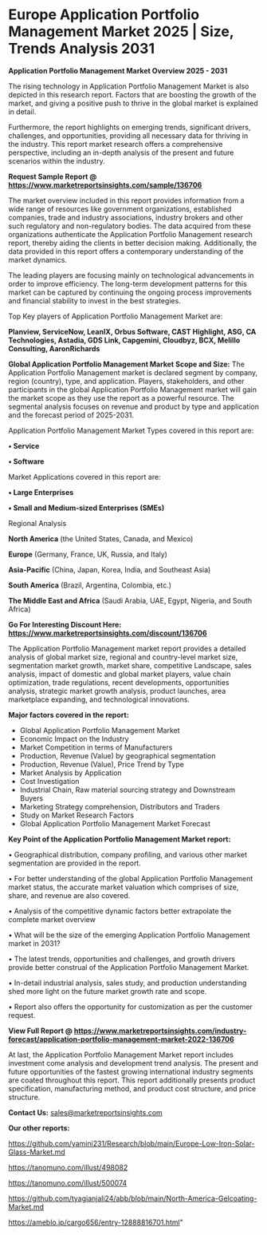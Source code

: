 # Europe Application Portfolio Management Market 2025 | Size, Trends Analysis 2031

<Strong> Application Portfolio Management Market Overview 2025 - 2031</strong>

The rising technology in Application Portfolio Management Market is also depicted in this research report. Factors that are boosting the growth of the market, and giving a positive push to thrive in the global market is explained in detail.

Furthermore, the report highlights on emerging trends, significant drivers, challenges, and opportunities, providing all necessary data for thriving in the industry. This report market research offers a comprehensive perspective, including an in-depth analysis of the present and future scenarios within the industry.

<strong>Request Sample Report @ <a href=https://www.marketreportsinsights.com/sample/136706>https://www.marketreportsinsights.com/sample/136706</a></strong>

The market overview included in this report provides information from a wide range of resources like government organizations, established companies, trade and industry associations, industry brokers and other such regulatory and non-regulatory bodies. The data acquired from these organizations authenticate the Application Portfolio Management research report, thereby aiding the clients in better decision making. Additionally, the data provided in this report offers a contemporary understanding of the market dynamics.

The leading players are focusing mainly on technological advancements in order to improve efficiency. The long-term development patterns for this market can be captured by continuing the ongoing process improvements and financial stability to invest in the best strategies.

Top Key players of Application Portfolio Management Market are:

<strong>Planview, ServiceNow, LeanIX, Orbus Software, CAST Highlight, ASG, CA Technologies, Astadia, GDS Link, Capgemini, Cloudbyz, BCX, Melillo Consulting, AaronRichards</strong>

<strong><b>Global Application Portfolio Management Market Scope and Size:</b></strong>
The Application Portfolio Management market is declared segment by company, region (country), type, and application. Players, stakeholders, and other participants in the global Application Portfolio Management market will gain the market scope as they use the report as a powerful resource. The segmental analysis focuses on revenue and product by type and application and the forecast period of 2025-2031.

Application Portfolio Management Market Types covered in this report are:

<strong>• Service

• Software</strong>

Market Applications covered in this report are:

<strong>• Large Enterprises

• Small and Medium-sized Enterprises (SMEs)</strong> 

Regional Analysis

<strong>North America</strong> (the United States, Canada, and Mexico)

<strong>Europe</strong> (Germany, France, UK, Russia, and Italy)

<strong>Asia-Pacific</strong> (China, Japan, Korea, India, and Southeast Asia)

<strong>South America</strong> (Brazil, Argentina, Colombia, etc.)

<strong>The Middle East and Africa</strong> (Saudi Arabia, UAE, Egypt, Nigeria, and South Africa)

<strong>Go For Interesting Discount Here: <a href=https://www.marketreportsinsights.com/discount/136706>https://www.marketreportsinsights.com/discount/136706</a></strong>

The Application Portfolio Management market report provides a detailed analysis of global market size, regional and country-level market size, segmentation market growth, market share, competitive Landscape, sales analysis, impact of domestic and global market players, value chain optimization, trade regulations, recent developments, opportunities analysis, strategic market growth analysis, product launches, area marketplace expanding, and technological innovations.

<strong><b>Major factors covered in the report:</b></strong>
<ul>
  <li>Global Application Portfolio Management Market </li>
  <li>Economic Impact on the Industry</li>
  <li>Market Competition in terms of Manufacturers</li>
  <li>Production, Revenue (Value) by geographical segmentation</li>
  <li>Production, Revenue (Value), Price Trend by Type</li>
  <li>Market Analysis by Application</li>
  <li>Cost Investigation</li>
  <li>Industrial Chain, Raw material sourcing strategy and Downstream Buyers</li>
  <li>Marketing Strategy comprehension, Distributors and Traders</li>
  <li>Study on Market Research Factors</li>
  <li>Global Application Portfolio Management Market Forecast</li>
</ul>

<strong><b>Key Point of the Application Portfolio Management Market report:</b></strong>

• Geographical distribution, company profiling, and various other market segmentation are provided in the report.

• For better understanding of the global Application Portfolio Management market status, the accurate market valuation which comprises of size, share, and revenue are also covered.

• Analysis of the competitive dynamic factors better extrapolate the complete market overview

• What will be the size of the emerging Application Portfolio Management market in 2031?

• The latest trends, opportunities and challenges, and growth drivers provide better construal of the Application Portfolio Management Market.

• In-detail industrial analysis, sales study, and production understanding shed more light on the future market growth rate and scope.

• Report also offers the opportunity for customization as per the customer request.

<strong><b>View Full Report @ <a href=https://www.marketreportsinsights.com/industry-forecast/application-portfolio-management-market-2022-136706>https://www.marketreportsinsights.com/industry-forecast/application-portfolio-management-market-2022-136706</a></b></strong>


At last, the Application Portfolio Management Market report includes investment come analysis and development trend analysis. The present and future opportunities of the fastest growing international industry segments are coated throughout this report. This report additionally presents product specification, manufacturing method, and product cost structure, and price structure.

<strong>Contact Us:</strong>
sales@marketreportsinsights.com

<strong>Our other reports:</strong>

<a href=https://github.com/yamini231/Research/blob/main/Europe-Low-Iron-Solar-Glass-Market.md>https://github.com/yamini231/Research/blob/main/Europe-Low-Iron-Solar-Glass-Market.md</a>

<a href=https://tanomuno.com/illust/498082>https://tanomuno.com/illust/498082</a>

<a href=https://tanomuno.com/illust/500074>https://tanomuno.com/illust/500074</a>

<a href=https://github.com/tyagianjali24/abb/blob/main/North-America-Gelcoating-Market.md>https://github.com/tyagianjali24/abb/blob/main/North-America-Gelcoating-Market.md</a>

<a href=https://ameblo.jp/cargo656/entry-12888816701.html>https://ameblo.jp/cargo656/entry-12888816701.html</a>"
